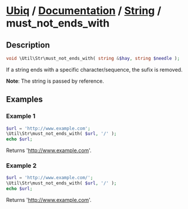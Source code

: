 [Ubiq](https://github.com/Pixel418/Ubiq#ubiq) / [Documentation](../index.md#documentation) / [String](../index.md#string) / must_not_ends_with
======


Description
-------- 

```php
void \Util\Str\must_not_ends_with( string &$hay, string $needle );
```

If a string ends with a specific character/sequence, the sufix is removed.

**Note**: The string is passed by reference.



Examples
--------

### Example 1

```php
$url = 'http://www.example.com';
\Util\Str\must_not_ends_with( $url, '/' );
echo $url;
```
Returns 'http://www.example.com'.

### Example 2

```php
$url = 'http://www.example.com/';
\Util\Str\must_not_ends_with( $url, '/' );
echo $url;
```
Returns 'http://www.example.com'.
